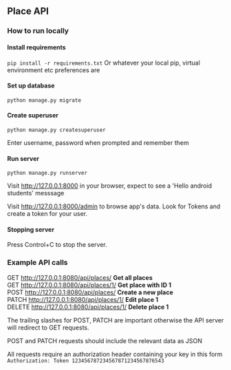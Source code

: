 ## Place API 

### How to run locally 

#### Install requirements

`pip install -r requirements.txt`   Or whatever your local pip, virtual environment etc preferences are 

#### Set up database 

`python manage.py migrate`

#### Create superuser 

`python manage.py createsuperuser`

Enter username, password when prompted and remember them

#### Run server 

`python manage.py runserver`

Visit http://127.0.0.1:8000 in your browser, expect to see a 'Hello android students' messsage

Visit http://127.0.0.1:8000/admin to browse app's data. Look for Tokens and create a token for your user. 

#### Stopping server 

Press Control+C to stop the server. 

### Example API calls

GET http://127.0.0.1:8080/api/places/   **Get all places**  
GET http://127.0.0.1:8080/api/places/1/   **Get place with ID 1**  
POST http://127.0.0.1:8080/api/places/   **Create a new place**  
PATCH http://127.0.0.1:8080/api/places/1/   **Edit place 1**   
DELETE http://127.0.0.1:8080/api/places/1/   **Delete place 1**   

The trailing slashes for POST, PATCH are important otherwise the API server will redirect to GET requests. 

POST and PATCH requests should include the relevant data as JSON 

All requests require an authorization header containing your key in this form `Authorization: Token 123456787234567871234567876543`

 


